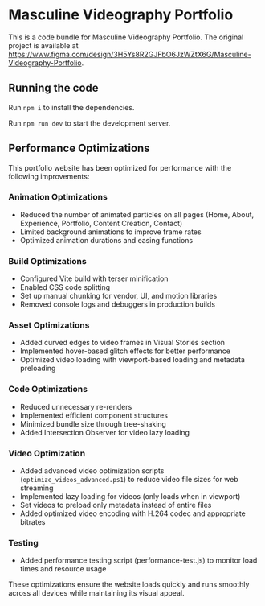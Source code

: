 # Masculine Videography Portfolio

This is a code bundle for Masculine Videography Portfolio. The original project is available at https://www.figma.com/design/3H5Ys8R2GJFbO6JzWZtX6G/Masculine-Videography-Portfolio.

## Running the code

Run `npm i` to install the dependencies.

Run `npm run dev` to start the development server.

## Performance Optimizations

This portfolio website has been optimized for performance with the following improvements:

### Animation Optimizations
- Reduced the number of animated particles on all pages (Home, About, Experience, Portfolio, Content Creation, Contact)
- Limited background animations to improve frame rates
- Optimized animation durations and easing functions

### Build Optimizations
- Configured Vite build with terser minification
- Enabled CSS code splitting
- Set up manual chunking for vendor, UI, and motion libraries
- Removed console logs and debuggers in production builds

### Asset Optimizations
- Added curved edges to video frames in Visual Stories section
- Implemented hover-based glitch effects for better performance
- Optimized video loading with viewport-based loading and metadata preloading

### Code Optimizations
- Reduced unnecessary re-renders
- Implemented efficient component structures
- Minimized bundle size through tree-shaking
- Added Intersection Observer for video lazy loading

### Video Optimization
- Added advanced video optimization scripts (`optimize_videos_advanced.ps1`) to reduce video file sizes for web streaming
- Implemented lazy loading for videos (only loads when in viewport)
- Set videos to preload only metadata instead of entire files
- Added optimized video encoding with H.264 codec and appropriate bitrates

### Testing
- Added performance testing script (performance-test.js) to monitor load times and resource usage

These optimizations ensure the website loads quickly and runs smoothly across all devices while maintaining its visual appeal.